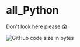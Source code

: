 # all_Python
Don't look here please 😱

![GitHub code size in bytes](https://img.shields.io/github/languages/code-size/Rouxhero/all_PythonL?style=flat-square)
